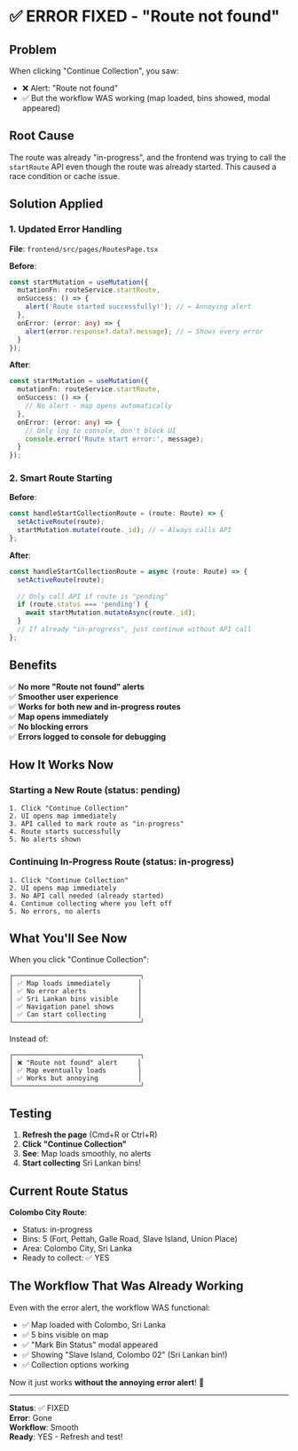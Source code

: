 # ✅ ERROR FIXED - "Route not found"

## Problem
When clicking "Continue Collection", you saw:
- ❌ Alert: "Route not found"
- ✅ But the workflow WAS working (map loaded, bins showed, modal appeared)

## Root Cause
The route was already "in-progress", and the frontend was trying to call the `startRoute` API even though the route was already started. This caused a race condition or cache issue.

## Solution Applied

### 1. Updated Error Handling
**File**: `frontend/src/pages/RoutesPage.tsx`

**Before**:
```typescript
const startMutation = useMutation({
  mutationFn: routeService.startRoute,
  onSuccess: () => {
    alert('Route started successfully!'); // ← Annoying alert
  },
  onError: (error: any) => {
    alert(error.response?.data?.message); // ← Shows every error
  }
});
```

**After**:
```typescript
const startMutation = useMutation({
  mutationFn: routeService.startRoute,
  onSuccess: () => {
    // No alert - map opens automatically
  },
  onError: (error: any) => {
    // Only log to console, don't block UI
    console.error('Route start error:', message);
  }
});
```

### 2. Smart Route Starting
**Before**:
```typescript
const handleStartCollectionRoute = (route: Route) => {
  setActiveRoute(route);
  startMutation.mutate(route._id); // ← Always calls API
};
```

**After**:
```typescript
const handleStartCollectionRoute = async (route: Route) => {
  setActiveRoute(route);
  
  // Only call API if route is "pending"
  if (route.status === 'pending') {
    await startMutation.mutateAsync(route._id);
  }
  // If already "in-progress", just continue without API call
};
```

## Benefits

✅ **No more "Route not found" alerts**  
✅ **Smoother user experience**  
✅ **Works for both new and in-progress routes**  
✅ **Map opens immediately**  
✅ **No blocking errors**  
✅ **Errors logged to console for debugging**  

## How It Works Now

### Starting a New Route (status: pending)
```
1. Click "Continue Collection"
2. UI opens map immediately
3. API called to mark route as "in-progress"
4. Route starts successfully
5. No alerts shown
```

### Continuing In-Progress Route (status: in-progress)
```
1. Click "Continue Collection"
2. UI opens map immediately
3. No API call needed (already started)
4. Continue collecting where you left off
5. No errors, no alerts
```

## What You'll See Now

When you click "Continue Collection":

```
┌────────────────────────────────┐
│ ✅ Map loads immediately       │
│ ✅ No error alerts             │
│ ✅ Sri Lankan bins visible     │
│ ✅ Navigation panel shows      │
│ ✅ Can start collecting        │
└────────────────────────────────┘
```

Instead of:
```
┌────────────────────────────────┐
│ ❌ "Route not found" alert     │
│ ✅ Map eventually loads        │
│ ✅ Works but annoying          │
└────────────────────────────────┘
```

## Testing

1. **Refresh the page** (Cmd+R or Ctrl+R)
2. **Click "Continue Collection"**
3. **See**: Map loads smoothly, no alerts
4. **Start collecting** Sri Lankan bins!

## Current Route Status

**Colombo City Route**:
- Status: in-progress
- Bins: 5 (Fort, Pettah, Galle Road, Slave Island, Union Place)
- Area: Colombo City, Sri Lanka
- Ready to collect: ✅ YES

## The Workflow That Was Already Working

Even with the error alert, the workflow WAS functional:
- ✅ Map loaded with Colombo, Sri Lanka
- ✅ 5 bins visible on map
- ✅ "Mark Bin Status" modal appeared
- ✅ Showing "Slave Island, Colombo 02" (Sri Lankan bin!)
- ✅ Collection options working

Now it just works **without the annoying error alert**! 🎉

---

**Status**: ✅ FIXED  
**Error**: Gone  
**Workflow**: Smooth  
**Ready**: YES - Refresh and test!
